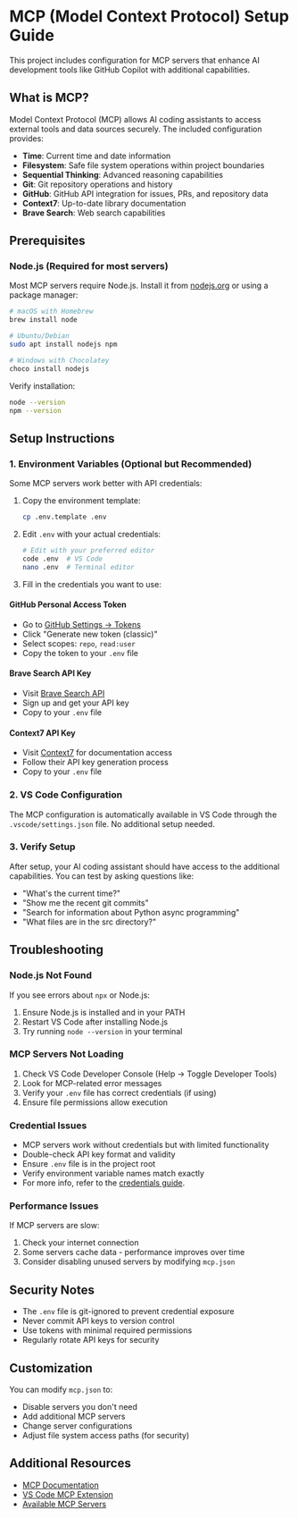 # MCP (Model Context Protocol) Setup Guide

This project includes configuration for MCP servers that enhance AI development tools like GitHub Copilot with additional capabilities.

## What is MCP?

Model Context Protocol (MCP) allows AI coding assistants to access external tools and data sources securely. The included configuration provides:

- **Time**: Current time and date information
- **Filesystem**: Safe file system operations within project boundaries
- **Sequential Thinking**: Advanced reasoning capabilities
- **Git**: Git repository operations and history
- **GitHub**: GitHub API integration for issues, PRs, and repository data
- **Context7**: Up-to-date library documentation
- **Brave Search**: Web search capabilities

## Prerequisites

### Node.js (Required for most servers)
Most MCP servers require Node.js. Install it from [nodejs.org](https://nodejs.org/) or using a package manager:

```bash
# macOS with Homebrew
brew install node

# Ubuntu/Debian
sudo apt install nodejs npm

# Windows with Chocolatey
choco install nodejs
```

Verify installation:
```bash
node --version
npm --version
```

## Setup Instructions

### 1. Environment Variables (Optional but Recommended)

Some MCP servers work better with API credentials:

1. Copy the environment template:
   ```bash
   cp .env.template .env
   ```

2. Edit `.env` with your actual credentials:
   ```bash
   # Edit with your preferred editor
   code .env  # VS Code
   nano .env  # Terminal editor
   ```

3. Fill in the credentials you want to use:

#### GitHub Personal Access Token
- Go to [GitHub Settings → Tokens](https://github.com/settings/tokens)
- Click "Generate new token (classic)"
- Select scopes: `repo`, `read:user`
- Copy the token to your `.env` file

#### Brave Search API Key
- Visit [Brave Search API](https://api.search.brave.com/app/keys)
- Sign up and get your API key
- Copy to your `.env` file

#### Context7 API Key
- Visit [Context7](https://context7.ai) for documentation access
- Follow their API key generation process
- Copy to your `.env` file

### 2. VS Code Configuration

The MCP configuration is automatically available in VS Code through the `.vscode/settings.json` file. No additional setup needed.

### 3. Verify Setup

After setup, your AI coding assistant should have access to the additional capabilities. You can test by asking questions like:

- "What's the current time?"
- "Show me the recent git commits"  
- "Search for information about Python async programming"
- "What files are in the src directory?"

## Troubleshooting

### Node.js Not Found
If you see errors about `npx` or Node.js:
1. Ensure Node.js is installed and in your PATH
2. Restart VS Code after installing Node.js
3. Try running `node --version` in your terminal

### MCP Servers Not Loading
1. Check VS Code Developer Console (Help → Toggle Developer Tools)
2. Look for MCP-related error messages
3. Verify your `.env` file has correct credentials (if using)
4. Ensure file permissions allow execution

### Credential Issues
- MCP servers work without credentials but with limited functionality
- Double-check API key format and validity
- Ensure `.env` file is in the project root
- Verify environment variable names match exactly
- For more info, refer to the [credentials guide](mcp_credentials.md).

### Performance Issues
If MCP servers are slow:
1. Check your internet connection
2. Some servers cache data - performance improves over time
3. Consider disabling unused servers by modifying `mcp.json`

## Security Notes

- The `.env` file is git-ignored to prevent credential exposure
- Never commit API keys to version control
- Use tokens with minimal required permissions
- Regularly rotate API keys for security

## Customization

You can modify `mcp.json` to:
- Disable servers you don't need
- Add additional MCP servers
- Change server configurations
- Adjust file system access paths (for security)

## Additional Resources

- [MCP Documentation](https://modelcontextprotocol.io/)
- [VS Code MCP Extension](https://marketplace.visualstudio.com/items?itemName=ms-vscode.vscode-mcp)
- [Available MCP Servers](https://github.com/modelcontextprotocol/servers)